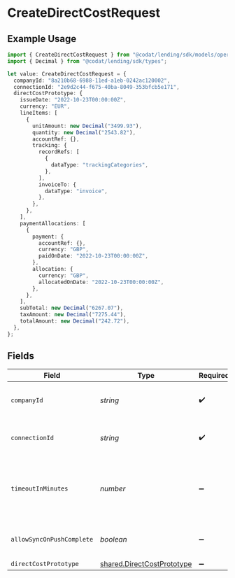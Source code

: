 # CreateDirectCostRequest

## Example Usage

```typescript
import { CreateDirectCostRequest } from "@codat/lending/sdk/models/operations";
import { Decimal } from "@codat/lending/sdk/types";

let value: CreateDirectCostRequest = {
  companyId: "8a210b68-6988-11ed-a1eb-0242ac120002",
  connectionId: "2e9d2c44-f675-40ba-8049-353bfcb5e171",
  directCostPrototype: {
    issueDate: "2022-10-23T00:00:00Z",
    currency: "EUR",
    lineItems: [
      {
        unitAmount: new Decimal("3499.93"),
        quantity: new Decimal("2543.82"),
        accountRef: {},
        tracking: {
          recordRefs: [
            {
              dataType: "trackingCategories",
            },
          ],
          invoiceTo: {
            dataType: "invoice",
          },
        },
      },
    ],
    paymentAllocations: [
      {
        payment: {
          accountRef: {},
          currency: "GBP",
          paidOnDate: "2022-10-23T00:00:00Z",
        },
        allocation: {
          currency: "GBP",
          allocatedOnDate: "2022-10-23T00:00:00Z",
        },
      },
    ],
    subTotal: new Decimal("6267.07"),
    taxAmount: new Decimal("7275.44"),
    totalAmount: new Decimal("242.72"),
  },
};
```

## Fields

| Field                                                                           | Type                                                                            | Required                                                                        | Description                                                                     | Example                                                                         |
| ------------------------------------------------------------------------------- | ------------------------------------------------------------------------------- | ------------------------------------------------------------------------------- | ------------------------------------------------------------------------------- | ------------------------------------------------------------------------------- |
| `companyId`                                                                     | *string*                                                                        | :heavy_check_mark:                                                              | Unique identifier for a company.                                                | 8a210b68-6988-11ed-a1eb-0242ac120002                                            |
| `connectionId`                                                                  | *string*                                                                        | :heavy_check_mark:                                                              | Unique identifier for a connection.                                             | 2e9d2c44-f675-40ba-8049-353bfcb5e171                                            |
| `timeoutInMinutes`                                                              | *number*                                                                        | :heavy_minus_sign:                                                              | Time limit for the push operation to complete before it is timed out.           |                                                                                 |
| `allowSyncOnPushComplete`                                                       | *boolean*                                                                       | :heavy_minus_sign:                                                              | Allow a sync upon push completion.                                              |                                                                                 |
| `directCostPrototype`                                                           | [shared.DirectCostPrototype](../../../sdk/models/shared/directcostprototype.md) | :heavy_minus_sign:                                                              | N/A                                                                             |                                                                                 |